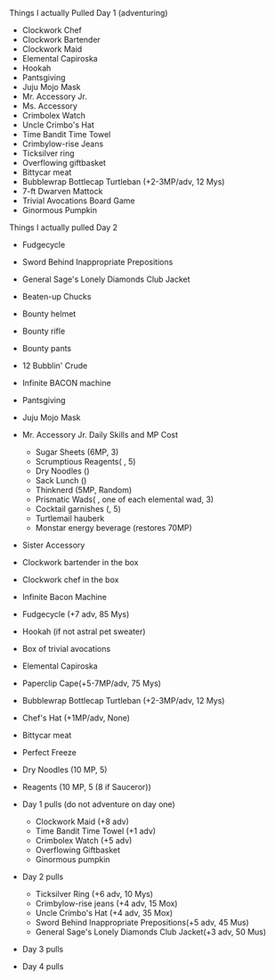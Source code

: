Things I actually Pulled Day 1 (adventuring)
* Clockwork Chef
* Clockwork Bartender
* Clockwork Maid
* Elemental Capiroska 
* Hookah
* Pantsgiving
* Juju Mojo Mask
* Mr. Accessory Jr.
* Ms. Accessory
* Crimbolex Watch
* Uncle Crimbo's Hat
* Time Bandit Time Towel
* Crimbylow-rise Jeans
* Ticksilver ring
* Overflowing giftbasket
* Bittycar meat
* Bubblewrap Bottlecap Turtleban (+2-3MP/adv, 12 Mys)
* 7-ft Dwarven Mattock
* Trivial Avocations Board Game
* Ginormous Pumpkin


Things I actually pulled Day 2
* Fudgecycle
* Sword Behind Inappropriate Prepositions
* General Sage's Lonely Diamonds Club Jacket
* Beaten-up Chucks
* Bounty helmet
* Bounty rifle
* Bounty pants
* 12 Bubblin' Crude
* Infinite BACON machine




* Pantsgiving
* Juju Mojo Mask
* Mr. Accessory Jr. 
Daily Skills and MP Cost
    * Sugar Sheets (6MP, 3)
    * Scrumptious Reagents( , 5)
    * Dry Noodles ()
    * Sack Lunch ()
    * Thinknerd (5MP, Random)
    * Prismatic Wads( , one of each elemental wad, 3)
    * Cocktail garnishes (, 5)
    * Turtlemail hauberk
    * Monstar energy beverage (restores 70MP)

* Sister Accessory
* Clockwork bartender in the box
* Clockwork chef in the box 
* Infinite Bacon Machine
* Fudgecycle (+7 adv, 85 Mys)
* Hookah (if not astral pet sweater)
* Box of trivial avocations
* Elemental Capiroska
* Paperclip Cape(+5-7MP/adv, 75 Mys)
* Bubblewrap Bottlecap Turtleban (+2-3MP/adv, 12 Mys)
* Chef's Hat (+1MP/adv, None)
* Bittycar meat
* Perfect Freeze
* Dry Noodles (10 MP, 5)
* Reagents (10 MP, 5 (8 if Sauceror))

* Day 1 pulls (do not adventure on day one)
    * Clockwork Maid (+8 adv)
    * Time Bandit Time Towel (+1 adv)
    * Crimbolex Watch (+5 adv)
    * Overflowing Giftbasket
    * Ginormous pumpkin

* Day 2 pulls
    * Ticksilver Ring (+6 adv, 10 Mys)
    * Crimbylow-rise jeans (+4 adv, 15 Mox)
    * Uncle Crimbo's Hat (+4 adv, 35 Mox)
    * Sword Behind Inappropriate Prepositions(+5 adv, 45 Mus)
    * General Sage's Lonely Diamonds Club Jacket(+3 adv, 50 Mus)
* Day 3 pulls
* Day 4 pulls
